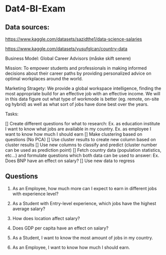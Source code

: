 # Dat4-BI-Exam

## Data sources:

https://www.kaggle.com/datasets/sazidthe1/data-science-salaries

https://www.kaggle.com/datasets/yusufglcan/country-data

Business Model: Global Career Advisors (måske skift senere)

Mission:
To empower students and professionals in making informed decisions about their career paths by providing personalized advice on optimal workplaces around the world.

Marketing Stragety:
We provide a global workspace intelligence, finding the most appropriate build for an effective job with an effective income.
We will in this data figure out what type of workmode is better (eg. remote, on-site og hybrid) as well as what sort of jobs have done best over the years.

Tasks:

[] Create different questions for what to research: Ex. as education institute I want to know what jobs are available in my country. Ex. as employee I want to know how much I should earn
[] Make clustering based on questions (No PCA)
[] Use cluster results to create new column based on cluster results
[] Use new columns to classify and predict (cluster number can be used as prediction point)
[] Fetch country data (population statistics, etc...) and formulate questions which both data can be used to answer: Ex. Does BNP have an effect on salary?
[] Use new data to regress

## Questions

1. As an Employee, how much more can I expect to earn in different jobs with experience level?
2. As a Student with Entry-level experience, which jobs have the highest average salary?
3. How does location affect salary?

4. Does GDP per capita have an effect on salary?
5. As a Student, I want to know the most amount of jobs in my country.
6. As an Employee, I want to know how much I should earn.
